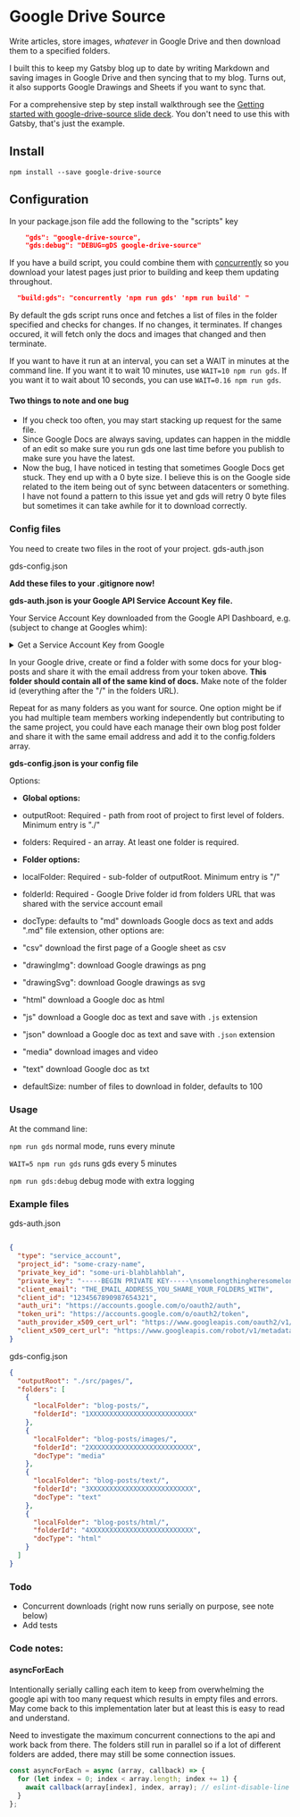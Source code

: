 # Google Drive Source

Write articles, store images, _whatever_ in Google Drive and then download them to a specified folders.

I built this to keep my Gatsby blog up to date by writing Markdown and saving images in Google Drive and then syncing that to my blog. Turns out, it also supports Google Drawings and Sheets if you want to sync that.

For a comprehensive step by step install walkthrough see the [Getting started with google-drive-source slide deck](https://gatsby-site-gds-slide-deck.rcrsv.com). You don't need to use this with Gatsby, that's just the example.

## Install
```npm install --save google-drive-source```

## Configuration

In your package.json file add the following to the "scripts" key

```json
    "gds": "google-drive-source",
    "gds:debug": "DEBUG=gDS google-drive-source"
```

If you have a build script, you could combine them with [concurrently](https://www.npmjs.com/package/concurrently) so you download your latest pages just prior to building and keep them updating throughout.

```json
  "build:gds": "concurrently 'npm run gds' 'npm run build' "
```
By default the gds script runs once and fetches a list of files in the folder specified and checks for changes. If no changes, it terminates. If changes occured, it will fetch only the docs and images that changed and then terminate.

If you want to have it run at an interval, you can set a WAIT in minutes at the command line. If you want it to  wait 10 minutes, use `WAIT=10 npm run gds`. If you want it to wait about 10 seconds, you can use `WAIT=0.16 npm run gds`.

#### Two things to note and one bug

* If you check too often, you may start stacking up request for the same file.
* Since Google Docs are always saving, updates can happen in the middle of an edit so make sure you run gds one last time before you publish to make sure you have the latest.
* Now the bug, I have noticed in testing that sometimes Google Docs get stuck. They end up with a 0 byte size. I believe this is on the Google side related to the item being out of sync between datacenters or something. I have not found a pattern to this issue yet and gds will retry 0 byte files but sometimes it can take awhile for it to download correctly.



### Config files

You need to create two files in the root of your project.
gds-auth.json

gds-config.json

**Add these files to your .gitignore now!**

**gds-auth.json is your Google API Service Account Key file.**

Your Service Account Key downloaded from the Google API Dashboard, e.g. (subject to change at Googles whim):

<details/>
  <summary>Get a Service Account Key from Google</summary>

From the [Google API Console](https://console.cloud.google.com/apis)

* Make a new project
  * Credentials tab
   * Create Credentials
   * Service Account Keys
   * Select Service Account "New Service Account"
   * Key Type: JSON
   * Assign local part of email address. You will use this email address to share folders and files. Make this something you will recognize when reviewing your Drive shares later.
   * This only needs "read" access
   * Download
   * Go to Library
   * Search for Drive and select it
   * Click "Enable"

</details>


In your Google drive, create or find a folder with some docs for your blog-posts and share it with the email address from your token above. **This folder should contain all of the same kind of docs.** Make note of the folder id (everything after the "/" in the folders URL).

Repeat for as many folders as you want for source. One option might be if you had multiple team members working independently but contributing to the same project, you could have each manage their own blog post folder and share it with the same email address and add it to the config.folders array.

**gds-config.json is your config file**

Options:

* **Global options:**
 * outputRoot: Required - path from root of project to first level of folders. Minimum entry is "./"
 * folders: Required - an array. At least one folder is required.

* **Folder options:**
 * localFolder: Required - sub-folder of outputRoot. Minimum entry is "/"
 * folderId: Required - Google Drive folder id from folders URL that was shared with the service account email
 * docType: defaults to "md" downloads Google docs as text and adds ".md" file extension, other options are:
  * "csv" download the first page of a Google sheet as csv
  * "drawingImg": download Google drawings as png
  * "drawingSvg": download Google drawings as svg
  * "html" download a Google doc as html
  * "js" download a Google doc as text and save with `.js` extension
  * "json" download a Google doc as text and save with `.json` extension
  * "media" download images and video
  *  "text" download Google doc as txt
 * defaultSize: number of files to download in folder, defaults to 100


### Usage

At the command line:

`npm run gds` normal mode, runs every minute

`WAIT=5 npm run gds` runs gds every 5 minutes

`npm run gds:debug` debug mode with extra logging


### Example files

gds-auth.json

```json

{
  "type": "service_account",
  "project_id": "some-crazy-name",
  "private_key_id": "some-uri-blahblahblah",
  "private_key": "-----BEGIN PRIVATE KEY-----\nsomelongthingheresomelongthingheresomelongthingheresomelongthingheresomelongthingheresomelongthingheresomelongthingheresomelongthingheresomelongthingheresomelongthingheresomelongthingheresomelongthingheresomelongthingheresomelongthingheresomelongthingheresomelongthingheresomelongthingheresomelongthingheresomelongthingheresomelongthingheresomelongthingheresomelongthinghere\n-----END PRIVATE KEY-----\n",
  "client_email": "THE_EMAIL_ADDRESS_YOU_SHARE_YOUR_FOLDERS_WITH",
  "client_id": "1234567890987654321",
  "auth_uri": "https://accounts.google.com/o/oauth2/auth",
  "token_uri": "https://accounts.google.com/o/oauth2/token",
  "auth_provider_x509_cert_url": "https://www.googleapis.com/oauth2/v1/certs",
  "client_x509_cert_url": "https://www.googleapis.com/robot/v1/metadata/x509/blahblahblahblahinhere.iam.gserviceaccount.com"
}

```

gds-config.json
```json
{
  "outputRoot": "./src/pages/",
  "folders": [
    {
      "localFolder": "blog-posts/",
      "folderId": "1XXXXXXXXXXXXXXXXXXXXXXXXXX"
    },
    {
      "localFolder": "blog-posts/images/",
      "folderId": "2XXXXXXXXXXXXXXXXXXXXXXXXXX",
      "docType": "media"
    },
    {
      "localFolder": "blog-posts/text/",
      "folderId": "3XXXXXXXXXXXXXXXXXXXXXXXXXX",
      "docType": "text"
    },
    {
      "localFolder": "blog-posts/html/",
      "folderId": "4XXXXXXXXXXXXXXXXXXXXXXXXXX",
      "docType": "html"
    }
  ]
}
```

### Todo

* Concurrent downloads (right now runs serially on purpose, see note below)
* Add tests

### Code notes:

#### asyncForEach
Intentionally serially calling each item to keep from overwhelming the google api with too many request which results in empty files and errors. May come back
to this implementation later but at least this is easy to read and understand.

Need to investigate the maximum concurrent connections to the api and work back from there. The folders still run in parallel so if a lot of different folders are added, there may still be some connection issues.

```js
const asyncForEach = async (array, callback) => {
  for (let index = 0; index < array.length; index += 1) {
    await callback(array[index], index, array); // eslint-disable-line no-await-in-loop
  }
};
```
